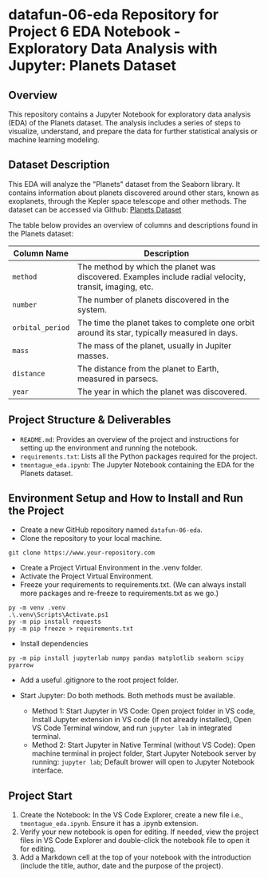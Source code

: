 # datafun-06-eda Repository for Project 6 EDA Notebook - Exploratory Data Analysis with Jupyter: Planets Dataset

## Overview

This repository contains a Jupyter Notebook for exploratory data analysis (EDA) of the Planets dataset. The analysis includes a series of steps to visualize, understand, and prepare the data for further statistical analysis or machine learning modeling.

## Dataset Description

This EDA will analyze the "Planets" dataset from the Seaborn library. It contains information about planets discovered around other stars, known as exoplanets, through the Kepler space telescope and other methods. The dataset can be accessed via Github: [Planets Dataset](https://github.com/mwaskom/seaborn-data/blob/master/planets.csv)

The table below provides an overview of columns and descriptions found in the Planets dataset:

| Column Name     | Description                                                                                     |
|-----------------|-------------------------------------------------------------------------------------------------|
| `method`        | The method by which the planet was discovered. Examples include radial velocity, transit, imaging, etc. |
| `number`        | The number of planets discovered in the system.                                                |
| `orbital_period`| The time the planet takes to complete one orbit around its star, typically measured in days.   |
| `mass`          | The mass of the planet, usually in Jupiter masses.                                              |
| `distance`      | The distance from the planet to Earth, measured in parsecs.                                     |
| `year`          | The year in which the planet was discovered.                                                    |


## Project Structure & Deliverables

- `README.md`: Provides an overview of the project and instructions for setting up the environment and running the notebook.
- `requirements.txt`: Lists all the Python packages required for the project.
- `tmontague_eda.ipynb`: The Jupyter Notebook containing the EDA for the Planets dataset.

## Environment Setup and How to Install and Run the Project

- Create a new GitHub repository named `datafun-06-eda`.
- Clone the repository to your local machine.
```console
git clone https://www.your-repository.com
```
- Create a Project Virtual Environment in the .venv folder.
- Activate the Project Virtual Environment.
- Freeze your requirements to requirements.txt.  (We can always install more packages and re-freeze to requirements.txt as we go.)

```console
py -m venv .venv
.\.venv\Scripts\Activate.ps1
py -m pip install requests
py -m pip freeze > requirements.txt
```
- Install dependencies

```console
py -m pip install jupyterlab numpy pandas matplotlib seaborn scipy pyarrow
```

- Add a useful .gitignore to the root project folder.

- Start Jupyter: Do both methods. Both methods must be available.
    - Method 1: Start Jupyter in VS Code: Open project folder in VS code, Install Jupyter extension in VS code (if not already installed), Open VS Code Terminal window, and run `jupyter lab` in integrated terminal.
    - Method 2: Start Jupyter in Native Terminal (without VS Code): Open machine terminal in project folder, Start Jupyter Notebook server by running: `jupyter lab`; Default brower will open to Jupyter Notebook interface.


## Project Start

1. Create the Notebook: In the VS Code Explorer, create a new file i.e., `tmontague_eda.ipynb`. Ensure it has a .ipynb extension.
2. Verify your new notebook is open for editing. If needed, view the project files in VS Code Explorer and double-click the notebook file to open it for editing.
3. Add a Markdown cell at the top of your notebook with the introduction (include the title, author, date and the purpose of the project).

